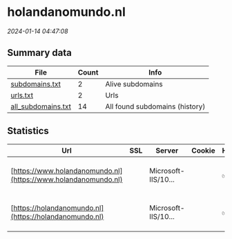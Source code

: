 # holandanomundo.nl
*2024-01-14 04:47:08*
## Summary data
| File       | Count | Info |
|------------|-------|------|
|[subdomains.txt](/data/holandanomundo.nl/subdomains.txt)|2|Alive subdomains|
|[urls.txt](/data/holandanomundo.nl/urls.txt)|2|Urls|
|[all_subdomains.txt](/data/holandanomundo.nl/all_subdomains.txt)|14|All found subdomains (history)|
## Statistics
| Url | SSL | Server | Cookie | HSTS | CSP | XFO | XXP | RP | Tech |Title |
|------------|-------|------|------|------|------|------|------|------|------|------|
|[https://www.holandanomundo.nl](https://www.holandanomundo.nl)| |Microsoft-IIS/10...| |:white_check_mark: | 1:white_check_mark: | | 3:white_check_mark: |HSTS IIS:10.0 Windows Server|Document Moved|
|[https://holandanomundo.nl](https://holandanomundo.nl)| |Microsoft-IIS/10...| |:white_check_mark: | 1:white_check_mark: | | 3:white_check_mark: |HSTS IIS:10.0 Windows Server|Document Moved|